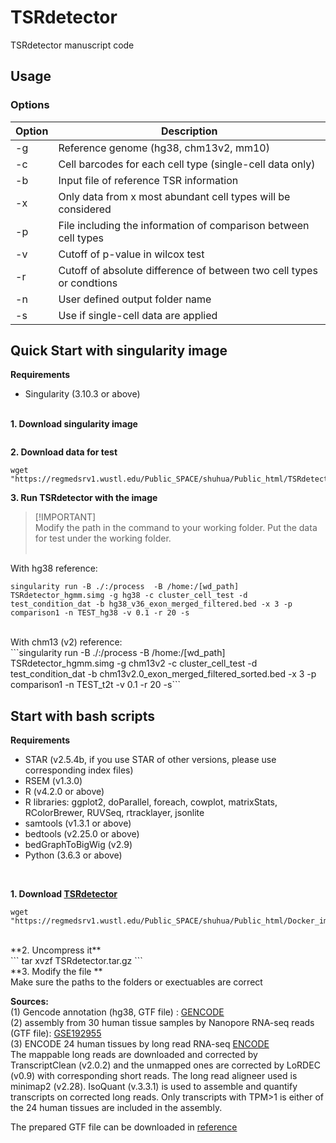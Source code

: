 # TSRdetector
TSRdetector manuscript code


## Usage </br>
### Options </br>
|Option|Description|
| -- | -- |
|-g|Reference genome (hg38, chm13v2, mm10)|
|-c|Cell barcodes for each cell type (single-cell data only)| 
|-b|Input file of reference TSR information|
|-x|Only data from x most abundant cell types will be considered|
|-p|File including the information of comparison between cell types|
|-v|Cutoff of p-value in wilcox test|
|-r|Cutoff of absolute difference of between two cell types or condtions|
|-n|User defined output folder name|
|-s|Use if single-cell data are applied|


## Quick Start with singularity image</br>
**Requirements**</br>
+ Singularity (3.10.3 or above) </br></br>

**1. Download singularity image** </br>
```wget https://regmedsrv1.wustl.edu/Public_SPACE/shuhua/Public_html/TSRdetector/docker/TSRdetector_hgmm.simg
```
**2. Download data for test** </br>
```
wget "https://regmedsrv1.wustl.edu/Public_SPACE/shuhua/Public_html/TSRdetector/testdata.tar.gz"
```
**3. Run TSRdetector with the image** </br>
> [!IMPORTANT]</br>
> Modify the path in the command to your working folder. Put the data for test under the working folder.</br></br>


With hg38 reference:</br>
```
singularity run -B ./:/process  -B /home:/[wd_path] TSRdetector_hgmm.simg -g hg38 -c cluster_cell_test -d test_condition_dat -b hg38_v36_exon_merged_filtered.bed -x 3 -p comparison1 -n TEST_hg38 -v 0.1 -r 20 -s
```
</br>
With chm13 (v2) reference:</br>
```singularity run -B ./:/process  -B /home:/[wd_path] TSRdetector_hgmm.simg -g chm13v2 -c cluster_cell_test -d test_condition_dat -b chm13v2.0_exon_merged_filtered_sorted.bed -x 3 -p comparison1 -n TEST_t2t -v 0.1 -r 20 -s```</br>

## Start with bash scripts</br>
**Requirements**</br>
+ STAR (v2.5.4b, if you use STAR of other versions, please use corresponding index files) </br>
+ RSEM (v1.3.0) </br>
+ R (v4.2.0 or above) </br>
+ R libraries: ggplot2, doParallel, foreach, cowplot, matrixStats, RColorBrewer, RUVSeq, rtracklayer, jsonlite</br>
+ samtools (v1.3.1 or above)</br>
+ bedtools (v2.25.0 or above)</br>
+ bedGraphToBigWig (v2.9)</br>
+ Python (3.6.3 or above)</br>
</br>

**1. Download [TSRdetector](https://regmedsrv1.wustl.edu/Public_SPACE/shuhua/Public_html/Docker_image/TSRdetector/TSRdetector.tar.gz)**</br>
```
wget "https://regmedsrv1.wustl.edu/Public_SPACE/shuhua/Public_html/Docker_image/TSRdetector/TSRdetector.tar.gz"
```
</br>
**2. Uncompress it** </br>
```
tar xvzf TSRdetector.tar.gz
```
</br>
**3. Modify the file <process_source.sh>**</br>
Make sure the paths to the folders or exectuables are correct</br>


**Sources:**<br/>
(1) Gencode annotation (hg38, GTF file) : [GENCODE](https://www.gencodegenes.org/human/releases.html)<br />
(2) assembly from 30 human tissue samples by Nanopore RNA-seq reads (GTF file): [GSE192955]( https://www.ncbi.nlm.nih.gov/geo/query/acc.cgi?acc=GSE192955)<br />
(3) ENCODE 24 human tissues by long read RNA-seq [ENCODE](https://www.encodeproject.org/matrix/?type=Experiment&control_type!=*&status=released&perturbed=false&assay_title=long+read+RNA-seq&biosample_ontology.classification=tissue&biosample_ontology.classification=tissue&assay_title=total+RNA-seq&assay_title=polyA+plus+RNA-seq)</br>
The mappable long reads are downloaded and corrected by TranscriptClean (v2.0.2) and the unmapped ones are corrected by LoRDEC (v0.9) with corresponding short reads. The long read aligneer used is minimap2 (v2.28). IsoQuant (v.3.3.1) is used to assemble and quantify transcripts on corrected long reads. Only transcripts with TPM>1 is either of the 24 human tissues are included in the assembly. <br />

The prepared GTF file can be downloaded in [reference](https://regmedsrv1.wustl.edu/Public_SPACE/shuhua/Public_html/TSRdetector/merged_assembly_wGene_wCageInfo.gtf)<br />

